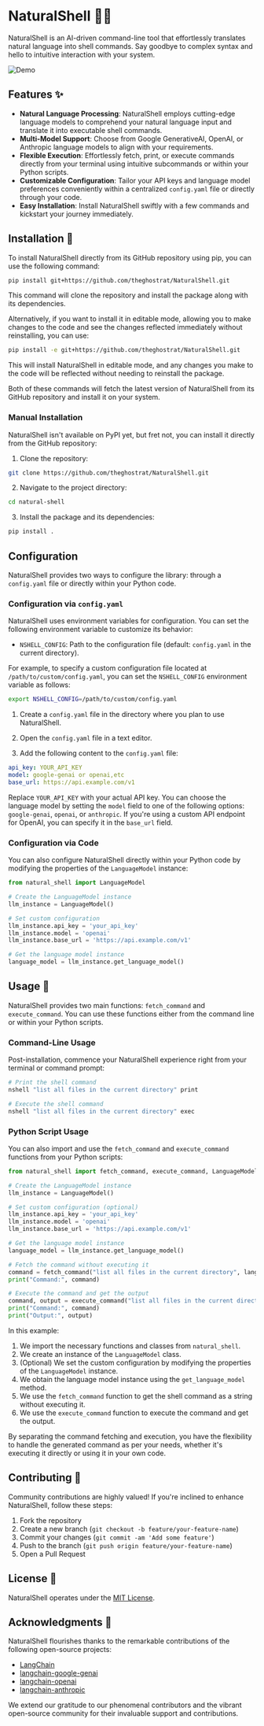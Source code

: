 <!-- # NaturalShell 🐚✨

 NaturalShell, an AI-driven command-line tool, effortlessly translates natural language into shell commands. Say goodbye to complex syntax and hello to intuitive interaction with your system. 
![Demo](https://user-images.githubusercontent.com/your_username/natural-shell/assets/demo.gif)

## Features ✨

- **Natural Language Processing**: NaturalShell employs cutting-edge language models to comprehend your natural language input and translate it into executable shell commands.
- **Multi-Model Support**: Choose from Google GenerativeAI, OpenAI, or Anthropic language models to align with your requirements.
- **Flexible Execution**: Effortlessly print or execute commands directly from your terminal using intuitive subcommands.
- **Customizable Configuration**: Tailor your API keys and language model preferences conveniently within a centralized `config.yaml` file.
- **Easy Installation**: Install NaturalShell swiftly with a few commands and kickstart your journey immediately.

## Installation 🚀
To install NaturalShell directly from its GitHub repository using pip, you can use the following command:

```bash
pip install git+https://github.com/theghostrat/NaturalShell.git
```

This command will clone the repository and install the package along with its dependencies.

Alternatively, if you want to install it in editable mode, allowing you to make changes to the code and see the changes reflected immediately without reinstalling, you can use:

```bash
pip install -e git+https://github.com/theghostrat/NaturalShell.git
```

This will install NaturalShell in editable mode, and any changes you make to the code will be reflected without needing to reinstall the package.

Both of these commands will fetch the latest version of NaturalShell from its GitHub repository and install it on your system.

### Manual Installation

NaturalShell isn't available on PyPI yet, but fret not, you can install it directly from the GitHub repository:

1. Clone the repository:

```bash
git clone https://github.com/theghostrat/NaturalShell.git
```

2. Navigate to the project directory:

```bash
cd natural-shell
```

3. Install the package and its dependencies:

```bash
pip install .
```

## Configuration
NaturalShell uses environment variables for configuration. You can set the following environment variables to customize its behavior:

- `NSHELL_CONFIG`: Path to the configuration file (default: `config.yaml` in the current directory).

For example, to specify a custom configuration file located at `/path/to/custom/config.yaml`, you can set the `NSHELL_CONFIG` environment variable as follows:

```bash
export NSHELL_CONFIG=/path/to/custom/config.yaml
```

1. Create a `config.yaml` file in the directory where you plan to use NaturalShell.

2. Open the `config.yaml` file in a text editor.

3. Add the following content to the `config.yaml` file:

```yaml
api_key: YOUR_API_KEY
model: google-genai or openai,etc
base_url: https://api.example.com/v1
```

Replace `YOUR_API_KEY` with your actual API key. You can choose the language model by setting the `model` field to one of the following options: `google-genai`, `openai`, or `anthropic`. If you're using a custom API endpoint for OpenAI, you can specify it in the `base_url` field.


## Usage 🤖

Post-installation, commence your NaturalShell experience right from your terminal or command prompt:

```bash
# Print the shell command
nshell "list all files in the current directory" print

# Execute the shell command
nshell "list all files in the current directory" exec
```


## Contributing 🤝

Community contributions are highly valued! If you're inclined to enhance NaturalShell, follow these steps:

1. Fork the repository
2. Create a new branch (`git checkout -b feature/your-feature-name`)
3. Commit your changes (`git commit -am 'Add some feature'`)
4. Push to the branch (`git push origin feature/your-feature-name`)
5. Open a Pull Request


## License 📄

NaturalShell operates under the [MIT License](https://opensource.org/licenses/MIT).

## Acknowledgments 🙏

NaturalShell flourishes thanks to the remarkable contributions of the following open-source projects:

- [LangChain](https://github.com/hwchase17/langchain)
- [langchain-google-genai](https://github.com/hwchase17/langchain/tree/main/langchain/chains/llm)
- [langchain-openai](https://github.com/hwchase17/langchain/tree/main/langchain/llms/openai)
- [langchain-anthropic](https://github.com/hwchase17/langchain/tree/main/langchain/llms/anthropic)

We extend our gratitude to our phenomenal contributors and the vibrant open-source community for their invaluable support and contributions. -->

# NaturalShell 🐚✨

NaturalShell is an AI-driven command-line tool that effortlessly translates natural language into shell commands. Say goodbye to complex syntax and hello to intuitive interaction with your system.

![Demo](https://user-images.githubusercontent.com/your_username/natural-shell/assets/demo.gif)

## Features ✨

- **Natural Language Processing**: NaturalShell employs cutting-edge language models to comprehend your natural language input and translate it into executable shell commands.
- **Multi-Model Support**: Choose from Google GenerativeAI, OpenAI, or Anthropic language models to align with your requirements.
- **Flexible Execution**: Effortlessly fetch, print, or execute commands directly from your terminal using intuitive subcommands or within your Python scripts.
- **Customizable Configuration**: Tailor your API keys and language model preferences conveniently within a centralized `config.yaml` file or directly through your code.
- **Easy Installation**: Install NaturalShell swiftly with a few commands and kickstart your journey immediately.

## Installation 🚀

To install NaturalShell directly from its GitHub repository using pip, you can use the following command:

```bash
pip install git+https://github.com/theghostrat/NaturalShell.git
```

This command will clone the repository and install the package along with its dependencies.

Alternatively, if you want to install it in editable mode, allowing you to make changes to the code and see the changes reflected immediately without reinstalling, you can use:

```bash
pip install -e git+https://github.com/theghostrat/NaturalShell.git
```

This will install NaturalShell in editable mode, and any changes you make to the code will be reflected without needing to reinstall the package.

Both of these commands will fetch the latest version of NaturalShell from its GitHub repository and install it on your system.

### Manual Installation

NaturalShell isn't available on PyPI yet, but fret not, you can install it directly from the GitHub repository:

1. Clone the repository:

```bash
git clone https://github.com/theghostrat/NaturalShell.git
```

2. Navigate to the project directory:

```bash
cd natural-shell
```

3. Install the package and its dependencies:

```bash
pip install .
```

## Configuration

NaturalShell provides two ways to configure the library: through a `config.yaml` file or directly within your Python code.

### Configuration via `config.yaml`

NaturalShell uses environment variables for configuration. You can set the following environment variable to customize its behavior:

- `NSHELL_CONFIG`: Path to the configuration file (default: `config.yaml` in the current directory).

For example, to specify a custom configuration file located at `/path/to/custom/config.yaml`, you can set the `NSHELL_CONFIG` environment variable as follows:

```bash
export NSHELL_CONFIG=/path/to/custom/config.yaml
```

1. Create a `config.yaml` file in the directory where you plan to use NaturalShell.

2. Open the `config.yaml` file in a text editor.

3. Add the following content to the `config.yaml` file:

```yaml
api_key: YOUR_API_KEY
model: google-genai or openai,etc
base_url: https://api.example.com/v1
```

Replace `YOUR_API_KEY` with your actual API key. You can choose the language model by setting the `model` field to one of the following options: `google-genai`, `openai`, or `anthropic`. If you're using a custom API endpoint for OpenAI, you can specify it in the `base_url` field.

### Configuration via Code

You can also configure NaturalShell directly within your Python code by modifying the properties of the `LanguageModel` instance:

```python
from natural_shell import LanguageModel

# Create the LanguageModel instance
llm_instance = LanguageModel()

# Set custom configuration
llm_instance.api_key = 'your_api_key'
llm_instance.model = 'openai'
llm_instance.base_url = 'https://api.example.com/v1'

# Get the language model instance
language_model = llm_instance.get_language_model()
```

## Usage 🤖

NaturalShell provides two main functions: `fetch_command` and `execute_command`. You can use these functions either from the command line or within your Python scripts.

### Command-Line Usage

Post-installation, commence your NaturalShell experience right from your terminal or command prompt:

```bash
# Print the shell command
nshell "list all files in the current directory" print

# Execute the shell command
nshell "list all files in the current directory" exec
```

### Python Script Usage

You can also import and use the `fetch_command` and `execute_command` functions from your Python scripts:

```python
from natural_shell import fetch_command, execute_command, LanguageModel

# Create the LanguageModel instance
llm_instance = LanguageModel()

# Set custom configuration (optional)
llm_instance.api_key = 'your_api_key'
llm_instance.model = 'openai'
llm_instance.base_url = 'https://api.example.com/v1'

# Get the language model instance
language_model = llm_instance.get_language_model()

# Fetch the command without executing it
command = fetch_command("list all files in the current directory", language_model)
print("Command:", command)

# Execute the command and get the output
command, output = execute_command("list all files in the current directory", language_model)
print("Command:", command)
print("Output:", output)
```

In this example:

1. We import the necessary functions and classes from `natural_shell`.
2. We create an instance of the `LanguageModel` class.
3. (Optional) We set the custom configuration by modifying the properties of the `LanguageModel` instance.
4. We obtain the language model instance using the `get_language_model` method.
5. We use the `fetch_command` function to get the shell command as a string without executing it.
6. We use the `execute_command` function to execute the command and get the output.

By separating the command fetching and execution, you have the flexibility to handle the generated command as per your needs, whether it's executing it directly or using it in your own code.

## Contributing 🤝

Community contributions are highly valued! If you're inclined to enhance NaturalShell, follow these steps:

1. Fork the repository
2. Create a new branch (`git checkout -b feature/your-feature-name`)
3. Commit your changes (`git commit -am 'Add some feature'`)
4. Push to the branch (`git push origin feature/your-feature-name`)
5. Open a Pull Request

## License 📄

NaturalShell operates under the [MIT License](https://opensource.org/licenses/MIT).

## Acknowledgments 🙏

NaturalShell flourishes thanks to the remarkable contributions of the following open-source projects:

- [LangChain](https://github.com/hwchase17/langchain)
- [langchain-google-genai](https://github.com/hwchase17/langchain/tree/main/langchain/chains/llm)
- [langchain-openai](https://github.com/hwchase17/langchain/tree/main/langchain/llms/openai)
- [langchain-anthropic](https://github.com/hwchase17/langchain/tree/main/langchain/llms/anthropic)

We extend our gratitude to our phenomenal contributors and the vibrant open-source community for their invaluable support and contributions.
